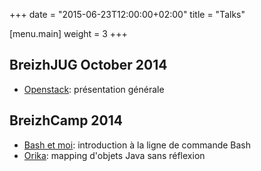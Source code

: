 +++
date = "2015-06-23T12:00:00+02:00"
title = "Talks"

[menu.main]
	weight = 3
+++

## BreizhJUG October 2014

* [Openstack](https://github.com/ydubreuil/breizhjug-openstack): présentation générale

## BreizhCamp 2014

* [Bash et moi](http://ydubreuil.github.io/breizhcamp-bashetmoi/): introduction à la ligne de commande Bash
* [Orika](http://ydubreuil.github.io/breizhcamp-orika/): mapping d'objets Java sans réflexion
